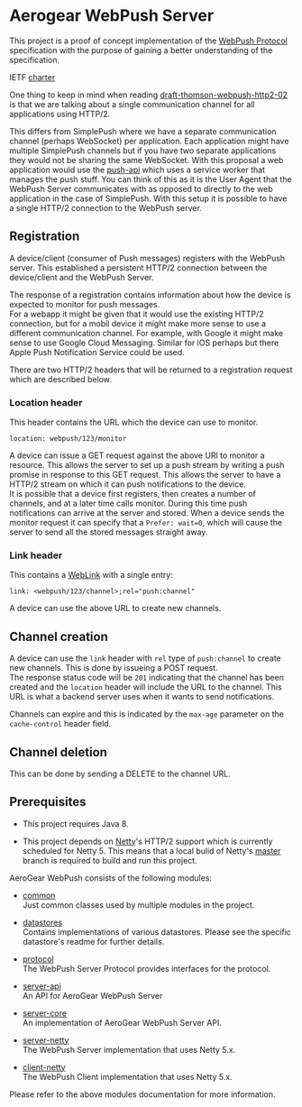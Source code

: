 # Aerogear WebPush Server 
This project is a proof of concept implementation of the 
[WebPush Protocol](http://tools.ietf.org/html/draft-thomson-webpush-http2-02) specification with the purpose of gaining
a better understanding of the specification.

IETF [charter](https://datatracker.ietf.org/wg/webpush/charter)

One thing to keep in mind when reading [draft-thomson-webpush-http2-02](https://tools.ietf.org/html/draft-thomson-webpush-http2-02) 
is that we are talking about a single communication channel for all applications using HTTP/2.   

This differs from SimplePush where we have a separate communication channel (perhaps WebSocket) per application. Each 
application might have multiple SimplePush channels but if you have two separate applications they would not be sharing 
the same WebSocket. 
With this proposal a web application would use the [push-api](https://w3c.github.io/push-api/index.html)  which uses 
a service worker that manages the push stuff. You can think of this as it is the User Agent that the WebPush Server 
communicates with as opposed to directly to the web application in the case of SimplePush.
With this setup it is possible to have a single HTTP/2 connection to the WebPush server. 

## Registration
A device/client (consumer of Push messages) registers with the WebPush server. This established a persistent HTTP/2 
connection between the device/client and the WebPush Server.  

The response of a registration contains information about how the device is expected to monitor for push messages.   
For a webapp it might be given that it would use the existing HTTP/2 connection, but for a mobil device it might make 
more sense to use a different communication channel. For example, with Google it might make sense to use 
Google Cloud Messaging. Similar for iOS perhaps but there Apple Push Notification Service could be used. 

There are two HTTP/2 headers that will be returned to a registration request which are described below.

### Location header
This header contains the URL which the device can use to monitor. 

    location: webpush/123/monitor

A device can issue a GET request against the above URl to monitor a resource. This allows the server to set up a 
push stream by writing a push promise in response to this GET request. This allows the server to have a HTTP/2 stream
on which it can push notifications to the device.  
It is possible that a device first registers, then creates a number of channels, and at a later time calls monitor. 
During this time push notifications can arrive at the server and stored. When a device sends the monitor request it can
specify that a ```Prefer: wait=0```, which will cause the server to send all the stored messages straight away.

### Link header
This contains a [WebLink](https://tools.ietf.org/html/rfc5988) with a single entry:

    link: <webpush/123/channel>;rel="push:channel"

A device can use the above URL to create new channels.
    

## Channel creation
A device can use the ```link``` header with ```rel``` type of ```push:channel``` to create new channels. This is done
by issueing a POST request.   
The response status code will be ```201``` indicating that the channel has been created
and the ```location``` header will include the URL to the channel. This URL is what a backend server uses when it 
wants to send notifications.

Channels can expire and this is indicated by the ```max-age``` parameter on the ```cache-control``` header field.


## Channel deletion
This can be done by sending a DELETE to the channel URL.

    
## Prerequisites 
* This project requires Java 8.

* This project depends on [Netty](http://netty.io/)'s HTTP/2 support which is currently scheduled for Netty 5. 
This means that a local bulid of Netty's [master](https://github.com/netty/netty) branch is required to build 
and run this project.


AeroGear WebPush consists of the following modules:

* [common](./common)  
Just common classes used by multiple modules in the project.

* [datastores](./datastores)  
Contains implementations of various datastores. Please see the specific datastore's readme for further details.

* [protocol](./protocol)  
The WebPush Server Protocol provides interfaces for the protocol.

* [server-api](./server-api)  
An API for AeroGear WebPush Server

* [server-core](./server-core)  
An implementation of AeroGear WebPush Server API.

* [server-netty](./server-netty)  
The WebPush Server implementation that uses Netty 5.x.

* [client-netty](./client-netty)  
The WebPush Client implementation that uses Netty 5.x.

Please refer to the above modules documentation for more information.
